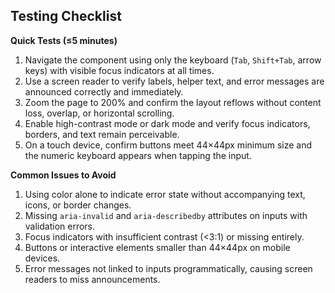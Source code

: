 ## Testing Checklist

**Quick Tests (≤5 minutes)**

1. Navigate the component using only the keyboard (`Tab`, `Shift+Tab`, arrow keys) with visible focus indicators at all times.
2. Use a screen reader to verify labels, helper text, and error messages are announced correctly and immediately.
3. Zoom the page to 200% and confirm the layout reflows without content loss, overlap, or horizontal scrolling.
4. Enable high-contrast mode or dark mode and verify focus indicators, borders, and text remain perceivable.
5. On a touch device, confirm buttons meet 44×44px minimum size and the numeric keyboard appears when tapping the input.

**Common Issues to Avoid**

1. Using color alone to indicate error state without accompanying text, icons, or border changes.
2. Missing `aria-invalid` and `aria-describedby` attributes on inputs with validation errors.
3. Focus indicators with insufficient contrast (<3:1) or missing entirely.
4. Buttons or interactive elements smaller than 44×44px on mobile devices.
5. Error messages not linked to inputs programmatically, causing screen readers to miss announcements.